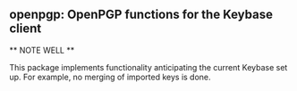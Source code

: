 ## openpgp: OpenPGP functions for the Keybase client

** NOTE WELL **

This package implements functionality anticipating the current Keybase
set up. For example, no merging of imported keys is done.
